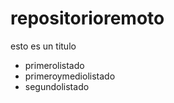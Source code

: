 # repositorioremoto
esto es un titulo
<ul>
<li>primerolistado</li>
<li>primeroymediolistado</li>
<li>segundolistado</li>
</ul>

